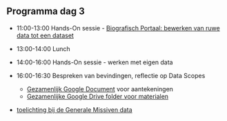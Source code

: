 ## Programma dag 3

+ 11:00-13:00 Hands-On sessie - [Biografisch Portaal: bewerken van ruwe data tot een dataset](opdracht.md)
+ 13:00-14:00 Lunch
+ 14:00-16:00 Hands-On sessie - werken met eigen data
+ 16:00-16:30 Bespreken van bevindingen, reflectie op Data Scopes
    + [Gezamenlijk Google Document](https://docs.google.com/document/d/1GR4o1FG6pmbyQaDH_ZzPQRUBGjZknBZSB_13TVE22Pw/edit#) voor aantekeningen
    + [Gezamenlijke Google Drive folder voor materialen](https://drive.google.com/drive/folders/1RCD5rwgEXA_8lKACqAn16yv2FUTztWKO?usp=sharing)

+ [toelichting bij de Generale Missiven data](gm_toelichting.md)
